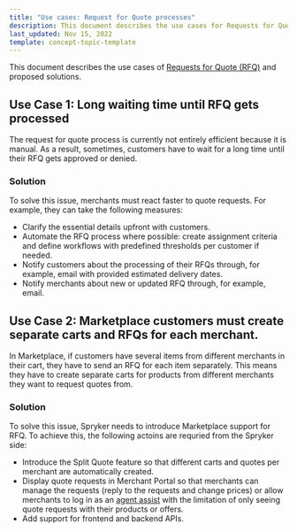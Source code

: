 ```yaml
---
title: "Use cases: Request for Quote processes"
description: This document describes the use cases for Requests for Quote.
last_updated: Nov 15, 2022
template: concept-topic-template
---
```


This document describes the use cases of [Requests for Quote (RFQ)](/docs/pbc/all/request-for-quote/request-for-quote.html) and proposed solutions.

## Use Case 1: Long waiting time until RFQ gets processed

The request for quote process is currently not entirely efficient because it is manual. As a result, sometimes, customers have to wait for a long time until their RFQ gets approved or denied. 

### Solution

To solve this issue, merchants must react faster to quote requests. For example, they can take the following measures:
* Clarify the essential details upfront with customers.
* Automate the RFQ process where possible: create assignment criteria and define workflows with predefined thresholds per customer if needed.
* Notify customers about the processing of their RFQs through, for example, email with provided estimated delivery dates.
* Notify merchants about new or updated RFQ through, for example, email.

## Use Case 2: Marketplace customers must create separate carts and RFQs for each merchant.

In Marketplace, if customers have several items from different merchants in their cart, they have to send an RFQ for each item separately. This means they have to create separate carts for products from different merchants they want to request quotes from. 

### Solution

To solve this issue, Spryker needs to introduce Marketplace support for RFQ. To achieve this, the following actoins are requried from the Spryker side:
* Introduce the Split Quote feature so that different carts and quotes per merchant are automatically created.
* Display quote requests in Merchant Portal so that merchants can manage the requests (reply to the requests and change prices) or allow merchants to log in as an [agent assist](docs/scos/user/features/{{site.version}}/agent-assist-feature-overview.html) with the limitation of only seeing quote requests with their products or offers.
* Add support for frontend and backend APIs.
